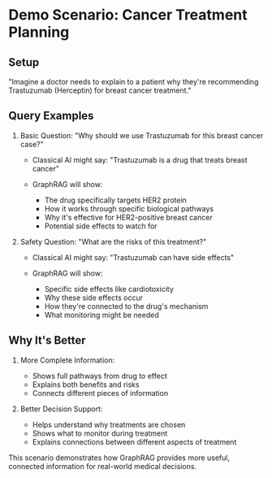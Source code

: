 # Demo Scenario: Cancer Treatment Planning

## Setup
"Imagine a doctor needs to explain to a patient why they're recommending Trastuzumab (Herceptin) for breast cancer treatment."

## Query Examples

1. Basic Question:
   "Why should we use Trastuzumab for this breast cancer case?"

   - Classical AI might say:
     "Trastuzumab is a drug that treats breast cancer"

   - GraphRAG will show:
     - The drug specifically targets HER2 protein
     - How it works through specific biological pathways
     - Why it's effective for HER2-positive breast cancer
     - Potential side effects to watch for

2. Safety Question:
   "What are the risks of this treatment?"

   - Classical AI might say:
     "Trastuzumab can have side effects"

   - GraphRAG will show:
     - Specific side effects like cardiotoxicity
     - Why these side effects occur
     - How they're connected to the drug's mechanism
     - What monitoring might be needed

## Why It's Better

1. More Complete Information:
   - Shows full pathways from drug to effect
   - Explains both benefits and risks
   - Connects different pieces of information

2. Better Decision Support:
   - Helps understand why treatments are chosen
   - Shows what to monitor during treatment
   - Explains connections between different aspects of treatment

This scenario demonstrates how GraphRAG provides more useful, connected information for real-world medical decisions.